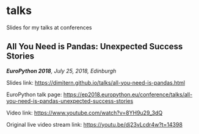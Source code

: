 # talks
Slides for my talks at conferences

## All You Need is Pandas: Unexpected Success Stories
***EuroPython 2018**, July 25, 2018, Edinburgh*

Slides link: https://dimitern.github.io/talks/all-you-need-is-pandas.html

EuroPython talk page: https://ep2018.europython.eu/conference/talks/all-you-need-is-pandas-unexpected-success-stories

Video link: https://www.youtube.com/watch?v=8YH9u29_3dQ

Original live video stream link: https://youtu.be/dj23vLcdr4w?t=14398
